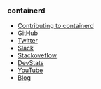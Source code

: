 ### containerd

- [Contributing to
  containerd](https://github.com/containerd/containerd/blob/master/CONTRIBUTING.md)
- [GitHub](https://github.com/containerd/containerd)
- [Twitter](https://twitter.com/containerd)
- [Slack](https://slack.containerd.io/)
- [Stackoveflow](http://stackoverflow.com/search?tab=newest&q=containerd)
- [DevStats](https://containerd.devstats.cncf.io/)
- [YouTube](https://www.youtube.com/results?search_query=containerd)
- [Blog](https://blog.docker.com/tag/containerd/)
